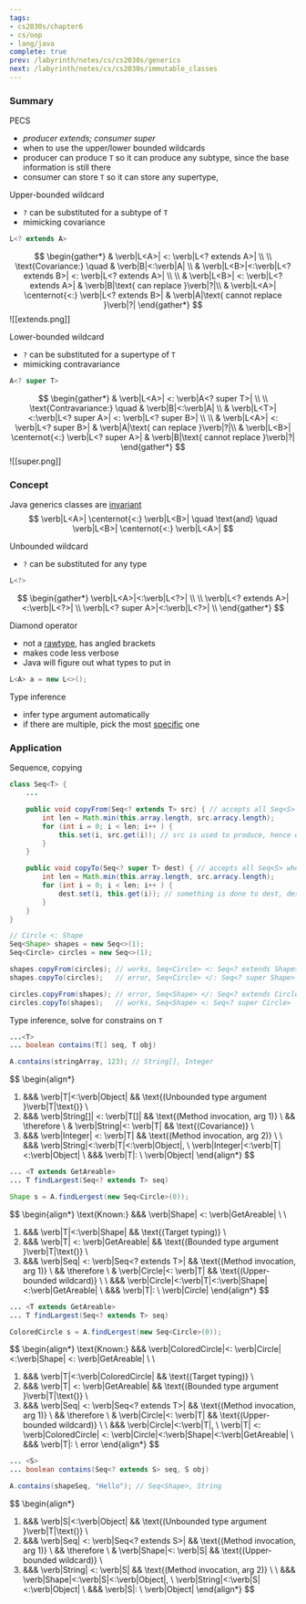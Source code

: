 ```yaml
---
tags:
- cs2030s/chapter6
- cs/oop
- lang/java
complete: true
prev: /labyrinth/notes/cs/cs2030s/generics
next: /labyrinth/notes/cs/cs2030s/immutable_classes
---
```

   
### Summary
PECS
- *producer extends; consumer super*
- when to use the upper/lower bounded wildcards
- producer can produce `T` so it can produce any subtype, since the base information is still there
- consumer can store `T` so it can store any supertype, 

Upper-bounded wildcard
- `?` can be substituted for a subtype of `T`
- mimicking covariance
```java
L<? extends A>
```
$$
\begin{gather*}
& \verb|L<A>| <: \verb|L<? extends A>| \\
\\
\text{Covariance:} \quad & \verb|B|<:\verb|A| \\
& \verb|L<B>|<:\verb|L<? extends B>| <: \verb|L<? extends A>| \\
\\
& \verb|L<B>| <: \verb|L<? extends A>| & \verb|B|\text{ can replace }\verb|?|\\
& \verb|L<A>| \centernot{<:} \verb|L<? extends B>| & \verb|A|\text{ cannot replace }\verb|?|
\end{gather*}
$$
![[extends.png]]

Lower-bounded wildcard
- `?` can be substituted for a supertype of `T`
- mimicking contravariance
```java
A<? super T>
```
$$
\begin{gather*}
& \verb|L<A>| <: \verb|A<? super T>| \\
\\
\text{Contravariance:} \quad & \verb|B|<:\verb|A| \\
& \verb|L<T>|<:\verb|L<? super A>| <: \verb|L<? super B>| \\
\\
& \verb|L<A>| <: \verb|L<? super B>| & \verb|A|\text{ can replace }\verb|?|\\
& \verb|L<B>| \centernot{<:} \verb|L<? super A>| & \verb|B|\text{ cannot replace }\verb|?|
\end{gather*}
$$
![[super.png]]
### Concept
Java generics classes are [invariant](/labyrinth/notes/cs/cs2030s/wrapper_classes#^f8f5bb)
$$
\verb|L<A>| \centernot{<:} \verb|L<B>| \quad \text{and} \quad \verb|L<B>| \centernot{<:} \verb|L<A>|
$$

Unbounded wildcard
- `?` can be substituted for any type
```java
L<?>
```
$$
\begin{gather*}
\verb|L<A>|<:\verb|L<?>| \\
\\
\verb|L<? extends A>|<:\verb|L<?>| \\
\verb|L<? super A>|<:\verb|L<?>| \\
\end{gather*}
$$

Diamond operator
- not a [rawtype](/labyrinth/notes/cs/cs2030s/generics#^790451), has angled brackets
- makes code less verbose
- Java will figure out what types to put in
```java
L<A> a = new L<>();
```

Type inference
- infer type argument automatically
- if there are multiple, pick the most [specific](/labyrinth/notes/cs/cs2030s/polymorphism#^cc9566) one
### Application
Sequence, copying
```java
class Seq<T> {
	...

	public void copyFrom(Seq<? extends T> src) { // accepts all Seq<S> where S<:T
		int len = Math.min(this.array.length, src.arracy.length);
		for (int i = 0; i < len; i++ ) {
			this.set(i, src.get(i)); // src is used to produce, hence extends
		}
	}

	public void copyTo(Seq<? super T> dest) { // accepts all Seq<S> where T<:S
		int len = Math.min(this.array.length, src.arracy.length);
		for (int i = 0; i < len; i++ ) {
			dest.set(i, this.get(i)); // something is done to dest, dest consumes, hence super
		}
	}
}

// Circle <: Shape
Seq<Shape> shapes = new Seq<>(1);
Seq<Circle> circles = new Seq<>(1);

shapes.copyFrom(circles); // works, Seq<Circle> <: Seq<? extends Shape>
shapes.copyTo(circles);   // error, Seq<Circle> </: Seq<? super Shape>

circles.copyFrom(shapes); // error, Seq<Shape> </: Seq<? extends Circle>
circles.copyTo(shapes);   // works, Seq<Shape> <: Seq<? super Circle>
```

Type inference, solve for constrains on `T`
```java
...<T>
... boolean contains(T[] seq, T obj)

A.contains(stringArray, 123); // String[], Integer
```
$$
\begin{align*}
1. &&& \verb|T|<:\verb|Object| && \text{(Unbounded type argument }\verb|T|\text{)} \\
2. &&& \verb|String[]| <: \verb|T[]| && \text{(Method invocation, arg 1)} \\
&& \therefore \ & \verb|String|<: \verb|T| && \text{(Covariance)} \\
3. &&& \verb|Integer| <: \verb|T| && \text{(Method invocation, arg 2)} \\
\\
&&& \verb|String|<:\verb|T|<:\verb|Object|, \ \verb|Integer|<:\verb|T|<:\verb|Object| \\
&&& \verb|T|: \ \verb|Object|
\end{align*}
$$

```java
... <T extends GetAreable>
... T findLargest(Seq<? extends T> seq)

Shape s = A.findLergest(new Seq<Circle>(0));
```
$$
\begin{align*}
\text{Known:} &&& \verb|Shape| <: \verb|GetAreable| \\
\\
1. &&& \verb|T|<:\verb|Shape| && \text{(Target typing)} \\
2. &&& \verb|T| <: \verb|GetAreable| && \text{(Bounded type argument }\verb|T|\text{)} \\
3. &&& \verb|Seq<Circle>| <: \verb|Seq<? extends T>| && \text{(Method invocation, arg 1)} \\
&& \therefore \ & \verb|Circle|<: \verb|T| && \text{(Upper-bounded wildcard)} \\
\\
&&& \verb|Circle|<:\verb|T|<:\verb|Shape|<:\verb|GetAreable| \\
&&& \verb|T|: \ \verb|Circle|
\end{align*}
$$

```java
... <T extends GetAreable>
... T findLargest(Seq<? extends T> seq)

ColoredCircle s = A.findLergest(new Seq<Circle>(0));
```
$$
\begin{align*}
\text{Known:} &&& \verb|ColoredCircle|<: \verb|Circle|<:\verb|Shape| <: \verb|GetAreable| \\
\\
1. &&& \verb|T|<:\verb|ColoredCircle| && \text{(Target typing)} \\
2. &&& \verb|T| <: \verb|GetAreable| && \text{(Bounded type argument }\verb|T|\text{)} \\
3. &&& \verb|Seq<Circle>| <: \verb|Seq<? extends T>| && \text{(Method invocation, arg 1)} \\
&& \therefore \ & \verb|Circle|<: \verb|T| && \text{(Upper-bounded wildcard)} \\
\\
&&& \verb|Circle|<:\verb|T|, \ \verb|T| <: \verb|ColoredCircle| <: \verb|Circle|<:\verb|Shape|<:\verb|GetAreable| \\
&&& \verb|T|: \ error
\end{align*}
$$

```java
... <S>
... boolean contains(Seq<? extends S> seq, S obj)

A.contains(shapeSeq, "Hello"); // Seq<Shape>, String
```
$$
\begin{align*}
1. &&& \verb|S|<:\verb|Object| && \text{(Unbounded type argument }\verb|T|\text{)} \\
2. &&& \verb|Seq<Shape>| <: \verb|Seq<? extends S>| && \text{(Method invocation, arg 1)} \\
&& \therefore \ & \verb|Shape|<: \verb|S| && \text{(Upper-bounded wildcard)} \\
3. &&& \verb|String| <: \verb|S| && \text{(Method invocation, arg 2)} \\
\\
&&& \verb|Shape|<:\verb|S|<:\verb|Object|, \ \verb|String|<:\verb|S|<:\verb|Object| \\
&&& \verb|S|: \ \verb|Object|
\end{align*}
$$